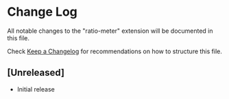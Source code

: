 # Change Log

All notable changes to the "ratio-meter" extension will be documented in this file.

Check [Keep a Changelog](http://keepachangelog.com/) for recommendations on how to structure this file.

## [Unreleased]

- Initial release